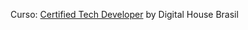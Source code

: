 Curso: [Certified Tech Developer](https://www.digitalhouse.com/br/produtos/programacao/certified-tech-developer) by Digital House Brasil
